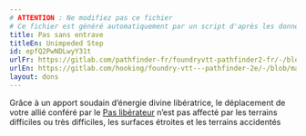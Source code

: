 ```yaml
---
# ATTENTION : Ne modifiez pas ce fichier
# Ce fichier est généré automatiquement par un script d'après les données du module Foundry VTT officiel et de sa traduction
title: Pas sans entrave
titleEn: Unimpeded Step
id: epfQ2PwNDLwyY31t
urlFr: https://gitlab.com/pathfinder-fr/foundryvtt-pathfinder2-fr/-/blob/master/data/feats/epfQ2PwNDLwyY31t.htm
urlEn: https://gitlab.com/hooking/foundry-vtt---pathfinder-2e/-/blob/master/packs/data/feats.db/unimpeded-step.json
layout: dons
---
```

Grâce à un apport soudain d’énergie divine libératrice, le déplacement de votre allié conféré par le [Pas libérateur](../actions/pas-libérateur.md) n’est pas affecté par les terrains difficiles ou très difficiles, les surfaces étroites et les terrains accidentés
